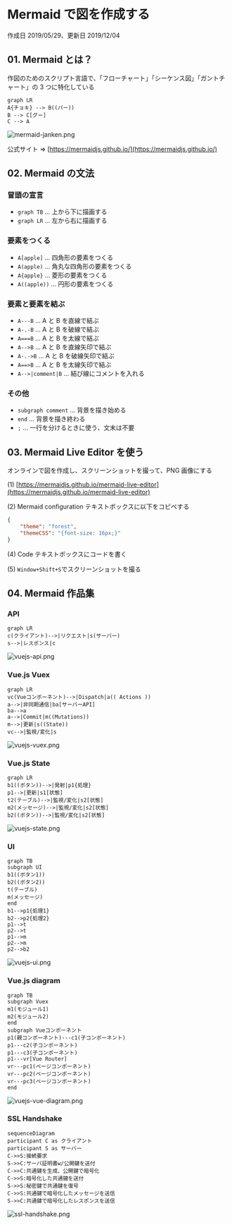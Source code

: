 # Mermaid で図を作成する

作成日 2019/05/29、更新日 2019/12/04

## 01. Mermaid とは？

作図のためのスクリプト言語で、「フローチャート」「シーケンス図」「ガントチャート」の 3 つに特化している

```text
graph LR
A{チョキ} --> B((パー))
B --> C[グー]
C --> A
```

![mermaid-janken.png](https://imgur.com/ic81BTm.png)

公式サイト => [https://mermaidjs.github.io/](https://mermaidjs.github.io/)

## 02. Mermaid の文法

### 冒頭の宣言

-   `graph TB` ... 上から下に描画する
-   `graph LR` ... 左から右に描画する

### 要素をつくる

-   `A[apple]` ... 四角形の要素をつくる
-   `A(apple)` ... 角丸な四角形の要素をつくる
-   `A{apple}` ... 菱形の要素をつくる
-   `A((apple))` ... 円形の要素をつくる

### 要素と要素を結ぶ

-   `A---B` ... A と B を直線で結ぶ
-   `A-.-B` ... A と B を破線で結ぶ
-   `A===B` ... A と B を太線で結ぶ
-   `A-->B` ... A と B を直線矢印で結ぶ
-   `A-.->B` ... A と B を破線矢印で結ぶ
-   `A==>B` ... A と B を太線矢印で結ぶ
-   `A-->|comment|B` ... 結び線にコメントを入れる

### その他

-   `subgraph comment` ... 背景を描き始める
-   `end` ... 背景を描き終わる
-   `;` ... 一行を分けるときに使う、文末は不要

## 03. Mermaid Live Editor を使う

オンラインで図を作成し、スクリーンショットを撮って、PNG 画像にする

(1) [https://mermaidjs.github.io/mermaid-live-editor](https://mermaidjs.github.io/mermaid-live-editor)

(2) Mermaid configuration テキストボックスに以下をコピペする

```json
{
    "theme": "forest",
    "themeCSS": "{font-size: 16px;}"
}
```

(4) Code テキストボックスにコードを書く

(5) `Window+Shift+S`でスクリーンショットを撮る

## 04. Mermaid 作品集

### API

```text
graph LR
c(クライアント)-->|リクエスト|s(サーバー)
s-->|レスポンス|c
```

![vuejs-api.png](https://imgur.com/N5285pG.png)

### Vue.js Vuex

```text
graph LR
vc(Vueコンポーネント)-->|Dispatch|a(( Actions ))
a-->|非同期通信|ba[サーバーAPI]
ba-->a
a-->|Commit|m((Mutations))
m-->|更新|s((State))
vc-->|監視/変化|s
```

![vuejs-vuex.png](https://imgur.com/kbJlg2g.png)

### Vue.js State

```text
graph LR
b1((ボタン))-->|発射|p1{処理}
p1-->|更新|s1[状態]
t2(テーブル)-->|監視/変化|s2[状態]
m2(メッセージ)-->|監視/変化|s2[状態]
b2((ボタン))-->|監視/変化|s2[状態]
```

![vuejs-state.png](https://imgur.com/gGeXjk4.png)

### UI

```text
graph TB
subgraph UI
b1((ボタン1))
b2((ボタン2))
t(テーブル)
m(メッセージ)
end
b1-->p1{処理1}
b2-->p2{処理2}
p1-->t
p2-->t
p1-->m
p2-->m
p2-->b2
```

![vuejs-ui.png](https://imgur.com/CjnWSRB.png)

### Vue.js diagram

```text
graph TB
subgraph Vuex
m1(モジュール1)
m2(モジュール2)
end
subgraph Vueコンポーネント
p1(親コンポーネント)---c1(子コンポーネント)
p1---c2(子コンポーネント)
p1---c3(子コンポーネント)
p1---vr[Vue Router]
vr---pc1(ページコンポーネント)
vr---pc2(ページコンポーネント)
vr---pc3(ページコンポーネント)
end
```

![vuejs-vue-diagram.png](https://imgur.com/pj3ny5E.png)

### SSL Handshake

```text
sequenceDiagram
participant C as クライアント
participant S as サーバー
C->>S:接続要求
S->>C:サーバ証明書w/公開鍵を送付
C->>C:共通鍵を生成、公開鍵で暗号化
C->>S:暗号化した共通鍵を送付
S->>S:秘密鍵で共通鍵を復号
C->>S:共通鍵で暗号化したメッセージを送信
S->>C:共通鍵で暗号化したレスポンスを送信
```

![ssl-handshake.png](https://imgur.com/KcdD0ZF.png)
